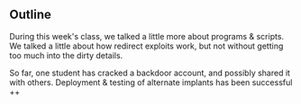 ## Outline

During this week's class, we talked a little more about programs & scripts.
We talked a little about how redirect exploits work, but not without getting too much into the dirty details. 

So far, one student has cracked a backdoor account, and possibly shared it with others. Deployment & testing of alternate implants has been successful ++
